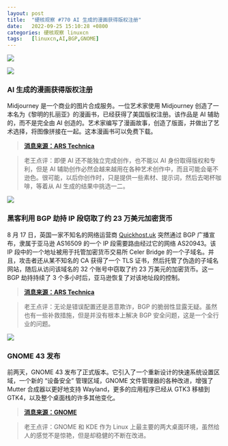 ```yaml
---
layout: post
title:	"硬核观察 #770 AI 生成的漫画获得版权注册"
date:	2022-09-25 15:10:28 +0800 
categories:	硬核观察 linuxcn 
tags:	[linuxcn,AI,BGP,GNOME]
---
```



![](/Asserts/Images//attachment/album/202209/25/151010h45ky9knej3eneye.jpg)


![](/Asserts/Images//attachment/album/202209/25/150358ahihhjjd4jzp4h09.jpg)


### AI 生成的漫画获得版权注册


Midjourney 是一个商业的图片合成服务。一位艺术家使用 Midjourney 创造了一本名为《黎明的扎丽亚》的漫画书，已经获得了美国版权注册。该作品是 AI 辅助的，而不是完全由 AI 创造的。艺术家编写了漫画故事，创造了版面，并做出了艺术选择，将图像拼接在一起。这本漫画书可以免费下载。



> 
> **[消息来源：ARS Technica](https://arstechnica.com/information-technology/2022/09/artist-receives-first-known-us-copyright-registration-for-generative-ai-art/)**
> 
> 
> 



> 
> 老王点评：即便 AI 还不能独立完成创作，也不能以 AI 身份取得版权和专利，但是 AI 辅助创作必然会越来越用在各种艺术创作中，而且可能会毫不逊色。很可能，以后你创作时，只是提供一些素材、提示词，然后去喝杯咖啡，等着从 AI 生成的结果中挑选一二。
> 
> 
> 


![](/Asserts/Images//attachment/album/202209/25/150409mbbb9bjty93m8bab.jpg)


### 黑客利用 BGP 劫持 IP 段窃取了约 23 万美元加密货币


8 月 17 日，英国一家不知名的网络运营商 [Quickhost.uk](http://quickhost.uk/) 突然通过 BGP 广播宣布，隶属于亚马逊 AS16509 的一个 IP 段需要路由经过它的网络 AS20943。该 IP 段中的一个地址被用于托管加密货币交易所 Celer Bridge 的一个子域名。并且，攻击者还从某不知名的 CA 获得了一个 TLS 证书，然后托管了伪造的子域名网站，随后从访问该域名的 32 个账号中窃取了约 23 万美元的加密货币。这一 BGP 劫持持续了 3 个多小时后，亚马逊恢复了对该地址段的控制。



> 
> **[消息来源：ARS Technica](https://arstechnica.com/information-technology/2022/09/how-3-hours-of-inaction-from-amazon-cost-cryptocurrency-holders-235000/)**
> 
> 
> 



> 
> 老王点评：无论是错误配置还是恶意欺诈，BGP 的脆弱性显露无疑。虽然也有一些补救措施，但是并没有根本上解决 BGP 安全问题，这是一个全行业的问题。
> 
> 
> 


![](/Asserts/Images//attachment/album/202209/25/151002ia6mz5kzl21kmkl5.jpg)


### GNOME 43 发布


前两天，GNOME 43 发布了正式版本。它引入了一个重新设计的快速系统设置区域，一个新的 “设备安全” 管理区域，GNOME 文件管理器的各种改进，增强了 Mutter 合成器以更好地支持 Wayland，更多的应用程序已经从 GTK3 移植到 GTK4，以及整个桌面栈的许多其他变化。



> 
> **[消息来源：GNOME](https://release.gnome.org/43/)**
> 
> 
> 



> 
> 老王点评：GNOME 和 KDE 作为 Linux 上最主要的两大桌面环境，虽然给人的感觉不是惊艳，但是却稳健的不断在改进。
> 
> 
>

